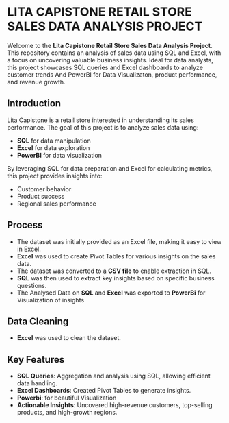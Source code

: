 # LITA CAPISTONE RETAIL STORE SALES DATA ANALYSIS PROJECT

Welcome to the **Lita Capistone Retail Store Sales Data Analysis Project**. This repository contains an analysis of sales data using SQL and Excel, with a focus on uncovering valuable business insights. Ideal for data analysts, this project showcases SQL queries and Excel dashboards to analyze customer trends And PowerBI for Data Visualizaton, product performance, and revenue growth.

## Introduction

Lita Capistone is a retail store interested in understanding its sales performance. The goal of this project is to analyze sales data using:
- **SQL** for data manipulation
- **Excel** for data exploration
- **PowerBI** for data visualization

By leveraging SQL for data preparation and Excel for calculating metrics, this project provides insights into:
- Customer behavior
- Product success
- Regional sales performance

## Process

- The dataset was initially provided as an Excel file, making it easy to view in Excel.
- **Excel** was used to create Pivot Tables for various insights on the sales data.
- The dataset was converted to a **CSV file** to enable extraction in SQL.
- **SQL** was then used to extract key insights based on specific business questions.
- The Analysed Data on **SQL** and **Excel** was exported to **PowerBi** for Visualization of insights

## Data Cleaning

- **Excel** was used to clean the dataset.

## Key Features

- **SQL Queries**: Aggregation and analysis using SQL, allowing efficient data handling.
- **Excel Dashboards**: Created Pivot Tables to generate insights.
- **Powerbi**: for beautiful Visualization
- **Actionable Insights**: Uncovered high-revenue customers, top-selling products, and high-growth regions.
